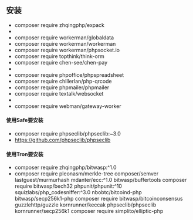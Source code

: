 ## 安装

* composer require zhqingphp/expack
*
* composer require workerman/globaldata
* composer require workerman/workerman
* composer require workerman/phpsocket.io
* composer require topthink/think-orm
* composer require chen-see/chen-pay
*
* composer require phpoffice/phpspreadsheet
* composer require chillerlan/php-qrcode
* composer require phpmailer/phpmailer
* composer require textalk/websocket
*
* composer require webman/gateway-worker

#### 使用Safe要安装

* composer require phpseclib/phpseclib:~3.0
* https://github.com/phpseclib/phpseclib

#### 使用Tron要安装

* composer require zhqingphp/bitwasp:^1.0
* composer require pleonasm/merkle-tree composer/semver lastguest/murmurhash mdanter/ecc:^1.0 bitwasp/buffertools
  composer require bitwasp/bech32 phpunit/phpunit:^10 squizlabs/php_codesniffer:^3.0 nbobtc/bitcoind-php bitwasp/secp256k1-php
  composer require bitwasp/bitcoinconsensus guzzlehttp/guzzle kornrunner/keccak phpseclib/phpseclib kornrunner/secp256k1
  composer require simplito/elliptic-php
